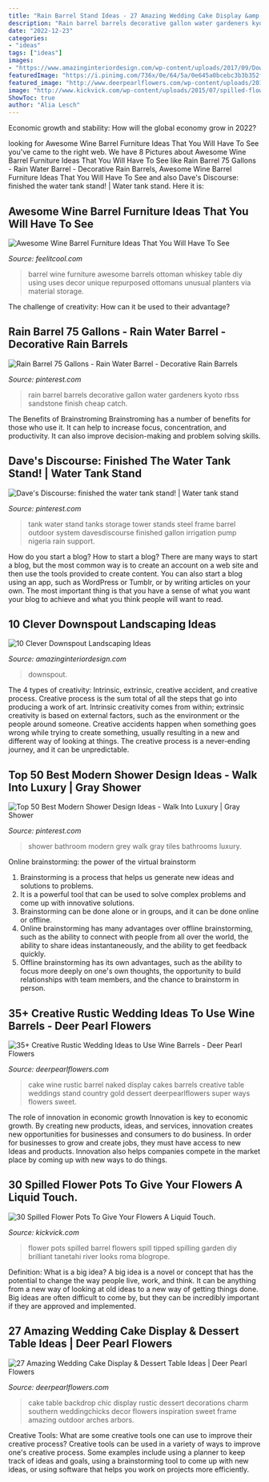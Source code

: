 ```yaml
---
title: "Rain Barrel Stand Ideas - 27 Amazing Wedding Cake Display &amp; Dessert Table Ideas"
description: "Rain barrel barrels decorative gallon water gardeners kyoto rbss sandstone finish cheap catch"
date: "2022-12-23"
categories:
- "ideas"
tags: ["ideas"]
images:
- "https://www.amazinginteriordesign.com/wp-content/uploads/2017/09/Downspout-Landscaping-7.jpg"
featuredImage: "https://i.pinimg.com/736x/0e/64/5a/0e645a0bcebc3b3b352fdbc0c2fd724a.jpg"
featured_image: "http://www.deerpearlflowers.com/wp-content/uploads/2015/09/chic-rustic-wedding-cake-table-ideas.jpg"
image: "http://www.kickvick.com/wp-content/uploads/2015/07/spilled-flower-pots-a-30.jpg"
ShowToc: true
author: "Alia Lesch"
---
```



Economic growth and stability: How will the global economy grow in 2022?
 

	

		
looking for Awesome Wine Barrel Furniture Ideas That You Will Have To See you've came to the right web. We have 8 Pictures about Awesome Wine Barrel Furniture Ideas That You Will Have To See like Rain Barrel 75 Gallons - Rain Water Barrel - Decorative Rain Barrels, Awesome Wine Barrel Furniture Ideas That You Will Have To See and also Dave&#039;s Discourse: finished the water tank stand! | Water tank stand. Here it is:
		
    
## Awesome Wine Barrel Furniture Ideas That You Will Have To See

<img loading=lazy src="http://feelitcool.com/wp-content/uploads/2016/11/wine-barrel-furniture-ideas14.jpg" onerror="this.onerror=null;this.src='https://tse4.mm.bing.net/th?id=OIP.gnII8mSjFPKXAwz6KuYaagHaJ4&amp;pid=15.1';" alt="Awesome Wine Barrel Furniture Ideas That You Will Have To See">

_Source: feelitcool.com_

>barrel wine furniture awesome barrels ottoman whiskey table diy using uses decor unique repurposed ottomans unusual planters via material storage. 

	

The challenge of creativity: How can it be used to their advantage?
 

    
## Rain Barrel 75 Gallons - Rain Water Barrel - Decorative Rain Barrels

<img loading=lazy src="https://i.pinimg.com/736x/0e/64/5a/0e645a0bcebc3b3b352fdbc0c2fd724a.jpg" onerror="this.onerror=null;this.src='https://tse2.mm.bing.net/th?id=OIP.2rTqHnb924rsQmYvtikEhQHaLD&amp;pid=15.1';" alt="Rain Barrel 75 Gallons - Rain Water Barrel - Decorative Rain Barrels">

_Source: pinterest.com_

>rain barrel barrels decorative gallon water gardeners kyoto rbss sandstone finish cheap catch. 

	

The Benefits of Brainstroming
Brainstroming has a number of benefits for those who use it. It can help to increase focus, concentration, and productivity. It can also improve decision-making and problem solving skills.

    
## Dave&#039;s Discourse: Finished The Water Tank Stand! | Water Tank Stand

<img loading=lazy src="https://i.pinimg.com/736x/93/6c/d5/936cd5ba2e5fc1cb124c521650a6eb09.jpg" onerror="this.onerror=null;this.src='https://tse1.mm.bing.net/th?id=OIP.lk929GbPOoN1T5ubsRSniAHaJ4&amp;pid=15.1';" alt="Dave&#039;s Discourse: finished the water tank stand! | Water tank stand">

_Source: pinterest.com_

>tank water stand tanks storage tower stands steel frame barrel outdoor system davesdiscourse finished gallon irrigation pump nigeria rain support. 

	

How do you start a blog?
How to start a blog? There are many ways to start a blog, but the most common way is to create an account on a web site and then use the tools provided to create content. You can also start a blog using an app, such as WordPress or Tumblr, or by writing articles on your own. The most important thing is that you have a sense of what you want your blog to achieve and what you think people will want to read.

    
## 10 Clever Downspout Landscaping Ideas

<img loading=lazy src="https://www.amazinginteriordesign.com/wp-content/uploads/2017/09/Downspout-Landscaping-7.jpg" onerror="this.onerror=null;this.src='https://tse4.mm.bing.net/th?id=OIP.orXe6nkEk3WUCzrEy23sHwHaLG&amp;pid=15.1';" alt="10 Clever Downspout Landscaping Ideas">

_Source: amazinginteriordesign.com_

>downspout. 

	

The 4 types of creativity: Intrinsic, extrinsic, creative accident, and creative process.
Creative process is the sum total of all the steps that go into producing a work of art. Intrinsic creativity comes from within; extrinsic creativity is based on external factors, such as the environment or the people around someone. Creative accidents happen when something goes wrong while trying to create something, usually resulting in a new and different way of looking at things. The creative process is a never-ending journey, and it can be unpredictable.

    
## Top 50 Best Modern Shower Design Ideas - Walk Into Luxury | Gray Shower

<img loading=lazy src="https://i.pinimg.com/736x/f2/18/45/f2184571bfe02884ca5aadd95e8d84bf.jpg?b=t" onerror="this.onerror=null;this.src='https://tse2.mm.bing.net/th?id=OIP.Mtgt_yEW-T_Y2bZzZKrCMQHaLH&amp;pid=15.1';" alt="Top 50 Best Modern Shower Design Ideas - Walk Into Luxury | Gray Shower">

_Source: pinterest.com_

>shower bathroom modern grey walk gray tiles bathrooms luxury. 

	

Online brainstorming: the power of the virtual brainstorm
1. Brainstorming is a process that helps us generate new ideas and solutions to problems.
2. It is a powerful tool that can be used to solve complex problems and come up with innovative solutions.
3. Brainstorming can be done alone or in groups, and it can be done online or offline.
4. Online brainstorming has many advantages over offline brainstorming, such as the ability to connect with people from all over the world, the ability to share ideas instantaneously, and the ability to get feedback quickly.
5. Offline brainstorming has its own advantages, such as the ability to focus more deeply on one's own thoughts, the opportunity to build relationships with team members, and the chance to brainstorm in person.

    
## 35+ Creative Rustic Wedding Ideas To Use Wine Barrels - Deer Pearl Flowers

<img loading=lazy src="https://www.deerpearlflowers.com/wp-content/uploads/2015/06/rustic-naked-wedding-cake-on-wine-barrel.jpg" onerror="this.onerror=null;this.src='https://tse4.mm.bing.net/th?id=OIP.4r1ALNG4-IphZP1zfEBDlgHaKp&amp;pid=15.1';" alt="35+ Creative Rustic Wedding Ideas to Use Wine Barrels - Deer Pearl Flowers">

_Source: deerpearlflowers.com_

>cake wine rustic barrel naked display cakes barrels creative table weddings stand country gold dessert deerpearlflowers super ways flowers sweet. 

	

The role of innovation in economic growth
Innovation is key to economic growth. By creating new products, ideas, and services, innovation creates new opportunities for businesses and consumers to do business. In order for businesses to grow and create jobs, they must have access to new Ideas and products. Innovation also helps companies compete in the market place by coming up with new ways to do things.

    
## 30 Spilled Flower Pots To Give Your Flowers A Liquid Touch.

<img loading=lazy src="http://www.kickvick.com/wp-content/uploads/2015/07/spilled-flower-pots-a-30.jpg" onerror="this.onerror=null;this.src='https://tse4.mm.bing.net/th?id=OIP.LXZ_75CTgtLzIGpJj_SwoAHaE8&amp;pid=15.1';" alt="30 Spilled Flower Pots To Give Your Flowers A Liquid Touch.">

_Source: kickvick.com_

>flower pots spilled barrel flowers spill tipped spilling garden diy brilliant tanetahi river looks roma blogrope. 

	

Definition: What is a big idea?
A big idea is a novel or concept that has the potential to change the way people live, work, and think. It can be anything from a new way of looking at old ideas to a new way of getting things done. Big ideas are often difficult to come by, but they can be incredibly important if they are approved and implemented.

    
## 27 Amazing Wedding Cake Display &amp; Dessert Table Ideas | Deer Pearl Flowers

<img loading=lazy src="http://www.deerpearlflowers.com/wp-content/uploads/2015/09/chic-rustic-wedding-cake-table-ideas.jpg" onerror="this.onerror=null;this.src='https://tse2.mm.bing.net/th?id=OIP.TZm5VFwVZSGvItEhqTVCkQHaLH&amp;pid=15.1';" alt="27 Amazing Wedding Cake Display &amp; Dessert Table Ideas | Deer Pearl Flowers">

_Source: deerpearlflowers.com_

>cake table backdrop chic display rustic dessert decorations charm southern weddingchicks decor flowers inspiration sweet frame amazing outdoor arches arbors. 

	

Creative Tools: What are some creative tools one can use to improve their creative process?
Creative tools can be used in a variety of ways to improve one's creative process. Some examples include using a planner to keep track of ideas and goals, using a brainstorming tool to come up with new ideas, or using software that helps you work on projects more efficiently.

